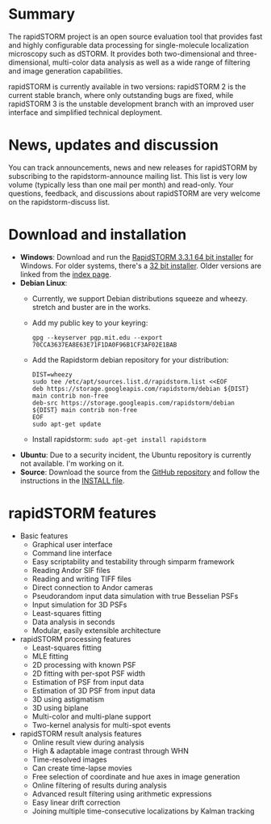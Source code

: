 # Summary

The rapidSTORM project is an open source evaluation tool that provides fast and highly configurable data processing for single-molecule localization microscopy such as dSTORM. It provides both two-dimensional and three-dimensional, multi-color data analysis as well as a wide range of filtering and image generation capabilities.

rapidSTORM is currently available in two versions: rapidSTORM 2 is the current stable branch, where only outstanding bugs are fixed, while rapidSTORM 3 is the unstable development branch with an improved user interface and simplified technical deployment.

# News, updates and discussion

You can track announcements, news and new releases for rapidSTORM by subscribing to the rapidstorm-announce mailing list. This list is very low volume (typically less than one mail per month) and read-only. Your questions, feedback, and discussions about rapidSTORM are very welcome on the rapidstorm-discuss list.

# Download and installation

  * **Windows**: Download and run the [RapidSTORM 3.3.1 64 bit installer](https://storage.googleapis.com/rapidstorm/binary-win64/rapidstorm-3.3.1-win64.exe) for Windows. For older systems, there's a [32 bit installer](https://storage.googleapis.com/rapidstorm/binary-win32/rapidstorm-3.3.1-win32.exe). Older versions are linked from the [index page](http://storage.googleapis.com/rapidstorm).
  * **Debian Linux**:
    * Currently, we support Debian distributions squeeze and wheezy. stretch and buster are in the works.
    * Add my public key to your keyring: 

        ```
        gpg --keyserver pgp.mit.edu --export 70CCA3637EA8E63E71F1DA0F96B1CF3AF02E1BAB
        ```

    * Add the Rapidstorm debian repository for your distribution:

        ```
        DIST=wheezy
        sudo tee /etc/apt/sources.list.d/rapidstorm.list <<EOF
        deb https://storage.googleapis.com/rapidstorm/debian ${DIST} main contrib non-free
        deb-src https://storage.googleapis.com/rapidstorm/debian ${DIST} main contrib non-free
        EOF
        sudo apt-get update
        ```

    * Install rapidstorm: `sudo apt-get install rapidstorm`
  * **Ubuntu**: Due to a security incident, the Ubuntu repository is currently not available. I'm working on it.
  * **Source**: Download the source from the [GitHub repository](https://github.com/stevewolter/rapidSTORM) and follow the instructions in the [INSTALL file](https://github.com/stevewolter/rapidSTORM/blob/master/INSTALL).

# rapidSTORM features

  * Basic features
    * Graphical user interface
    * Command line interface
    * Easy scriptability and testability through simparm framework
    * Reading Andor SIF files
    * Reading and writing TIFF files
    * Direct connection to Andor cameras
    * Pseudorandom input data simulation with true Besselian PSFs
    * Input simulation for 3D PSFs
    * Least-squares fitting
    * Data analysis in seconds
    * Modular, easily extensible architecture
  * rapidSTORM processing features
    * Least-squares fitting
    * MLE fitting
    * 2D processing with known PSF
    * 2D fitting with per-spot PSF width
    * Estimation of PSF from input data
    * Estimation of 3D PSF from input data
    * 3D using astigmatism
    * 3D using biplane
    * Multi-color and multi-plane support
    * Two-kernel analysis for multi-spot events
  * rapidSTORM result analysis features
    * Online result view during analysis
    * High & adaptable image contrast through WHN
    * Time-resolved images
    * Can create time-lapse movies
    * Free selection of coordinate and hue axes in image generation
    * Online filtering of results during analysis
    * Advanced result filtering using arithmetic expressions
    * Easy linear drift correction
    * Joining multiple time-consecutive localizations by Kalman tracking
